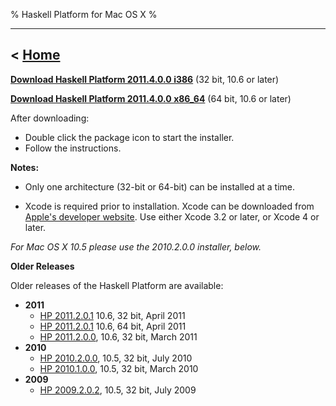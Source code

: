 % Haskell Platform for Mac OS X
%

-------------------------------
< [Home]
-------------------------------

[Home]: index.html

**<a id="download" href="http://lambda.galois.com/hp-tmp/2011.2.0.1/Haskell%20Platform%202011.2.0.1-i386.pkg" onClick="javascript: pageTracker._trackPageview('/downloads/mac'); ">Download Haskell Platform 2011.4.0.0 i386</a>** (32 bit, 10.6 or later)

**<a id="download" href="http://lambda.galois.com/hp-tmp/2011.2.0.1/Haskell%20Platform%202011.2.0.1-i386.pkg" onClick="javascript: pageTracker._trackPageview('/downloads/mac'); ">Download Haskell Platform 2011.4.0.0 x86_64</a>** (64 bit, 10.6 or later)

After downloading:

* Double click the package icon to start the installer.
* Follow the instructions.

**Notes:**

* Only one architecture (32-bit or 64-bit) can be installed at a time.

* Xcode is required prior to installation. Xcode can be downloaded from [Apple's developer website](http://developer.apple.com). Use either Xcode 3.2 or later, or Xcode 4 or later.


<i>For Mac OS X 10.5 please use the 2010.2.0.0 installer, below.</i>


**Older Releases**

Older releases of the Haskell Platform are available:

* **2011**
    * <a id="download" href="http://lambda.galois.com/hp-tmp/2011.2.0.1/Haskell%20Platform%202011.2.0.1-i386.pkg" onClick="javascript: pageTracker._trackPageview('/downloads/mac'); ">HP 2011.2.0.1</a> 10.6, 32 bit, April 2011
    * <a id="download" href="http://lambda.galois.com/hp-tmp/2011.2.0.1/Haskell%20Platform%202011.2.0.1-x86_64.pkg" onClick="javascript: pageTracker._trackPageview('/downloads/mac'); ">HP 2011.2.0.1</a> 10.6, 64 bit, April 2011
    * <a id="download" href="http://lambda.galois.com/hp-tmp/2011.2.0.0/Haskell%20Platform%202011.2.0.0-i386.pkg" onClick="javascript: pageTracker._trackPageview('/downloads/mac/old');">HP 2011.2.0.0</a>, 10.6, 32 bit, March 2011
* **2010**
    * <a id="download" href="http://lambda.haskell.org/hp-tmp/2010.2.0.0/haskell-platform-2010.2.0.0.i386.dmg"    onClick="javascript: pageTracker._trackPageview('/downloads/mac/old'); ">HP 2010.2.0.0</a>, 10.5, 32 bit, July 2010
    * <a id="download" href="http://hackage.haskell.org/platform/2010.1.0.0/haskell-platform-2010.1.0.1-i386.dmg" onClick="javascript: pageTracker._trackPageview('/downloads/mac/old'); ">HP 2010.1.0.0</a>, 10.5, 32 bit, March 2010
* **2009**
    * <a id="download" href="http://hackage.haskell.org/platform/2009.2.0.2/haskell-platform-2009.2.0.2-i386.dmg" onClick="javascript: pageTracker._trackPageview('/downloads/mac/old'); ">HP 2009.2.0.2</a>, 10.5, 32 bit, July 2009
